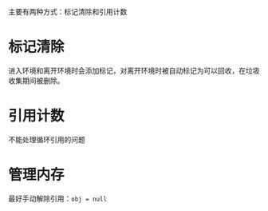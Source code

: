 
主要有两种方式：标记清除和引用计数

# 标记清除
进入环境和离开环境时会添加标记，对离开环境时被自动标记为可以回收，在垃圾收集期间被删除。

# 引用计数
不能处理循环引用的问题

# 管理内存
最好手动解除引用：`obj = null`